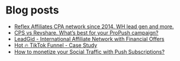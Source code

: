 # Blog posts
<!-- BLOG-POST-LIST:START -->
- [Reflex Affiliates CPA network since 2014. WH lead gen and more.](https://afflift.com/f/threads/reflex-affiliates-cpa-network-since-2014-wh-lead-gen-and-more.7190/)
- [CPS vs Revshare. What’s best for your ProPush campaign?](https://afflift.com/f/threads/cps-vs-revshare-what%E2%80%99s-best-for-your-propush-campaign.10301/)
- [LeadGid - International Affiliate Network with Financial Offers](https://afflift.com/f/threads/leadgid-international-affiliate-network-with-financial-offers.6217/)
- [Hot 🔥 TikTok Funnel - Case Study](https://afflift.com/f/threads/hot-%F0%9F%94%A5-tiktok-funnel-case-study.10290/)
- [How to monetize your Social Traffic with Push Subscriptions?](https://afflift.com/f/threads/how-to-monetize-your-social-traffic-with-push-subscriptions.10271/)
<!-- BLOG-POST-LIST:END -->
